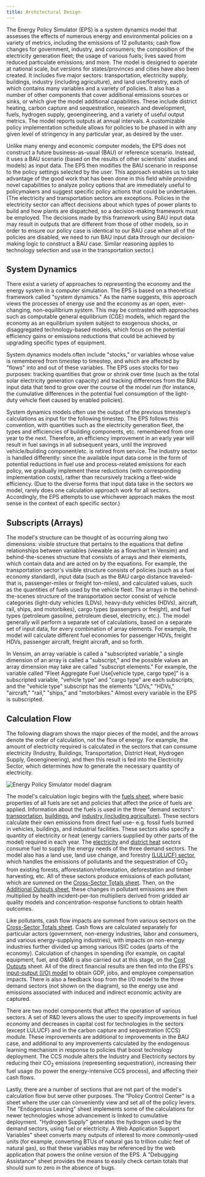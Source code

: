 ```yaml
---
title: Architectural Design
---
```

The Energy Policy Simulator (EPS) is a system dynamics model that assesses the effects of numerous energy and environmental policies on a variety of metrics, including the emissions of 12 pollutants; cash flow changes for government, industry, and consumers; the composition of the electricity generation fleet; the usage of various fuels; lives saved from reduced particulate emissions; and more.  The model is designed to operate at national scale, but versions for states/provinces and cities have also been created.  It includes five major sectors: transportation, electricity supply, buildings, industry (including agriculture), and land use/forestry, each of which contains many variables and a variety of policies.  It also has a number of other components that cover additional emissions sources or sinks, or which give the model additional capabilities.  These include district heating, carbon capture and sequestration, research and development, fuels, hydrogen supply, geoengineering, and a variety of useful output metrics.  The model reports outputs at annual intervals.  A customizable policy implementation schedule allows for policies to be phased in with any given level of stringency in any particular year, as desired by the user.

Unlike many energy and economic computer models, the EPS does not construct a future business-as-usual (BAU) or reference scenario.  Instead, it uses a BAU scenario (based on the results of other scientists' studies and models) as input data.  The EPS then modifies the BAU scenario in response to the policy settings selected by the user.   This approach enables us to take advantage of the good work that has been done in this field while providing novel capabilities to analyze policy options that are immediately useful to policymakers and suggest specific policy actions that could be undertaken.  (The electricity and transportation sectors are exceptions.  Policies in the electricity sector can affect decisions about which types of power plants to build and how plants are dispatched, so a decision-making framework must be employed.  The decisions made by this framework using BAU input data may result in outputs that are different from those of other models, so in order to ensure our policy case is identical to our BAU case when all of the policies are disabled, we need to run BAU input data through our decision-making logic to construct a BAU case.  Similar reasoning applies to technology selection and use in the transportation sector.)

## System Dynamics

There exist a variety of approaches to representing the economy and the energy system in a computer simulation.  The EPS is based on a theoretical framework called "system dynamics."  As the name suggests, this approach views the processes of energy use and the economy as an open, ever-changing, non-equilibrium system.  This may be contrasted with approaches such as computable general equilibrium (CGE) models, which regard the economy as an equilibrium system subject to exogenous shocks, or disaggregated technology-based models, which focus on the potential efficiency gains or emissions reductions that could be achieved by upgrading specific types of equipment.

System dynamics models often include "stocks," or variables whose value is remembered from timestep to timestep, and which are affected by "flows" into and out of these variables.  The EPS uses stocks for two purposes: tracking quantities that grow or shrink over time (such as the total solar electricity generation capacity) and tracking differences from the BAU input data that tend to grow over the course of the model run (for instance, the cumulative differences in the potential fuel consumption of the light-duty vehicle fleet caused by enabled policies).

System dynamics models often use the output of the previous timestep's calculations as input for the following timestep.  The EPS follows this convention, with quantities such as the electricity generation fleet, the types and efficiencies of building components, etc. remembered from one year to the next.  Therefore, an efficiency improvement in an early year will result in fuel savings in all subsequent years, until the improved vehicle/building component/etc. is retired from service.  The Industry sector is handled differently: since the available input data come in the form of potential reductions in fuel use and process-related emissions for each policy, we gradually implement these reductions (with corresponding implementation costs), rather than recursively tracking a fleet-wide efficiency.  (Due to the diverse forms that input data take in the sectors we model, rarely does one calculation approach work for all sectors.  Accordingly, the EPS attempts to use whichever approach makes the most sense in the context of each specific sector.)

## Subscripts (Arrays)

The model's structure can be thought of as occurring along two dimensions: visible structure that pertains to the equations that define relationships between variables (viewable as a flowchart in Vensim) and behind-the-scenes structure that consists of arrays and their elements, which contain data and are acted on by the equations.  For example, the transportation sector's visible structure consists of policies (such as a fuel economy standard), input data (such as the BAU cargo distance traveled- that is, passenger-miles or freight ton-miles), and calculated values, such as the quantities of fuels used by the vehicle fleet.  The arrays in the behind-the-scenes structure of the transportation sector consist of vehicle categories (light-duty vehicles (LDVs), heavy-duty vehicles (HDVs), aircraft, rail, ships, and motorbikes), cargo types (passengers or freight), and fuel types (petroleum gasoline, petroleum diesel, electricity, etc.).  The model generally will perform a separate set of calculations, based on a separate set of input data, for every combination of array elements.  For example, the model will calculate different fuel economies for passenger HDVs, freight HDVs, passenger aircraft, freight aircraft, and so forth.

In Vensim, an array variable is called a "subscripted variable," a single dimension of an array is called a "subscript," and the possible values an array dimension may take are called "subscript elements."  For example, the variable called "Fleet Aggregate Fuel Use[vehicle type, cargo type]" is a subscripted variable, "vehicle type" and "cargo type" are each subscripts, and the "vehicle type" subscript has the elements "LDVs," "HDVs," "aircraft," "rail," "ships," and "motorbikes."  Almost every variable in the EPS is subscripted.

## Calculation Flow

The following diagram shows the major pieces of the model, and the arrows denote the order of calculation, not the flow of energy.  For example, the amount of electricity required is calculated in the sectors that can consume electricity (Industry, Buildings, Transportation, District Heat, Hydrogen Supply, Geoengineering), and then this result is fed into the Electricity Sector, which determines how to generate the necessary quantity of electricity.

![Energy Policy Simulator model diagram](/img/architectural-design-ModelDiagram.png)

The model's calculation logic begins with the [fuels sheet](fuels), where basic properties of all fuels are set and policies that affect the price of fuels are applied.  Information about the fuels is used in the three "demand sectors": [transportation](transportation-sector-main), [buildings](buildings-sector-main), and [industry (including agriculture)](/industry-ag-main).  These sectors calculate their own emissions from direct fuel use- e.g. fossil fuels burned in vehicles, buildings, and industrial facilities.  These sectors also specify a quantity of electricity or heat (energy carriers supplied by other parts of the model) required in each year.  The [electricity](electricity-sector-main) and [district heat](district-heating) sectors consume fuel to supply the energy needs of the three demand sectors.  The model also has a land use, land use change, and forestry [(LULUCF) sector](/lulucf), which handles the emissions of pollutants and the sequestration of CO<sub>2</sub> from existing forests, afforestation/reforestation, deforestation and timber harvesting, etc.  All of these sectors produce emissions of each pollutant, which are summed on the [Cross-Sector Totals sheet](cross-sector-totals).  Then, on the [Additional Outputs sheet](additional-outputs), these changes in pollutant emissions are then multiplied by health incident-per-ton multipliers derived from gridded air quality models and concentration-response functions to obtain health outcomes.

Like pollutants, cash flow impacts are summed from various sectors on the [Cross-Sector Totals sheet](cross-sector-totals).  Cash flows are calculated separately for particular actors (government, non-energy industries, labor and consumers, and various energy-supplying industries), with impacts on non-energy industries further divided up among various ISIC codes (parts of the economy).  Calculation of changes in spending (for example, on capital equipment, fuel, and O&M) is also carried out at this stage, on the [Cost Outputs](cost-outputs) sheet.  All of the direct financial results are then fed into the EPS's [input-output (I/O) model](/io-model) to obtain GDP, jobs, and employee compensation impacts.  There is also a feedback loop from the I/O model to the three demand sectors (not shown on the diagram), so the energy use and emissions associated with induced and indirect economic activity are captured.

There are two model components that affect the operation of various sectors.  A set of R&D levers allows the user to specify improvements in fuel economy and decreases in capital cost for technologies in the sectors (except LULUCF) and in the carbon capture and sequestration (CCS) module.  These improvements are additional to improvements in the BAU case, and additional to any improvements calculated by the endogenous learning mechanism in response to policies that boost technology deployment.  The CCS module alters the Industry and Electricity sectors by reducing their CO<sub>2</sub> emissions (representing sequestration), increasing their fuel usage (to power the energy-intensive CCS process), and affecting their cash flows.

Lastly, there are a number of sections that are not part of the model's calculation flow but serve other purposes.  The "Policy Control Center" is a sheet where the user can conveniently view and set all of the policy levers.  The "Endogenous Leaning" sheet implements some of the calculations for newer technologies whose advancement is linked to cumulative deployment.  "Hydrogen Supply" generates the hydrogen used by the demand sectors, using fuel or electricity.  A Web Application Support Variables" sheet converts many outputs of interest to more commonly-used units (for example, converting BTUs of natural gas to trillion cubic feet of natural gas), so that these variables may be referenced by the web application that powers the online version of the EPS.  A "Debugging Assistance" sheet provides the means to easily check certain totals that should sum to zero in the absence of bugs.
